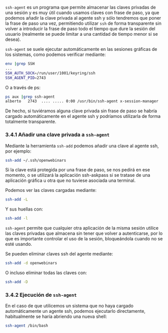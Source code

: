 `ssh-agent` es un programa que permite almacenar las claves privadas de una sesión y es muy útil cuando usamos claves con frase de paso, ya que podemos añadir la clave privada al agente ssh y sólo tendremos que poner la frase de paso una vez, permitiendo utilizar `ssh` de forma transparente sin volver a introducir la frase de paso todo el tiempo que dure la sesión del usuario (realmente se puede limitar a una cantidad de tiempo menor si se desea).

`ssh-agent` se suele ejecutar automáticamente en las sesiones gráficas de los sistemas, como podemos verificar mediante:

```bash
env |grep SSH
...
SSH_AUTH_SOCK=/run/user/1001/keyring/ssh
SSH_AGENT_PID=2743
```
O a través de ps:
```bash
ps aux |grep ssh-agent
alberto   2743  .... ..... 0:00 /usr/bin/ssh-agent x-session-manager
```
De hecho, si tuviéramos alguna clave privada sin frase de paso se habría cargado automáticamente en el agente ssh y podríamos utilizarla de forma totalmente transparente.

### 3.4.1 Añadir una clave privada a `ssh-agent`

Mediante la herramienta `ssh-add` podemos añadir una clave al agente ssh, por ejemplo:

```bash
ssh-add ~/.ssh/openwebinars
```
Si la clave está protegida por una frase de paso, se nos pedirá en ese momento, o se utilizará la aplicación ssh-askpass si se tratase de una aplicación gráfica u otra que no tuviese asociada una terminal.

Podemos ver las claves cargadas mediante:
```bash
ssh-add -L
```
Y sus huellas con:
```bash
ssh-add -l
```
`ssh-agent` permite que cualquier otra aplicación de la misma sesión utilice las claves privadas que almacena sin tener que volver a autenticarse, por lo que es importante controlar el uso de la sesión, bloqueándola cuando no se esté usando.

Se pueden eliminar claves ssh del agente mediante:
```bash
ssh-add -d openwebinars
```
O incluso eliminar todas las claves con:
```bash
ssh-add -D
```
### 3.4.2 Ejecución de `ssh-agent`

En el caso de que utilicemos un sistema que no haya cargado automáticamente un agente ssh, podemos ejecutarlo directamente, habitualmente se haría abriendo una nueva shell:
```bash
ssh-agent /bin/bash
```
